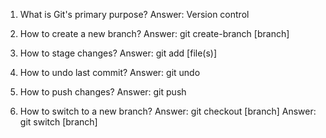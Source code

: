 1. What is Git's primary purpose?
Answer: Version control

2. How to create a new branch?
Answer: git create-branch [branch]

3. How to stage changes?
Answer: git add [file(s)]

4. How to undo last commit?
Answer: git undo

5. How to push changes?
Answer: git push

6. How to switch to a new branch?
Answer: git checkout [branch]
Answer: git switch [branch]